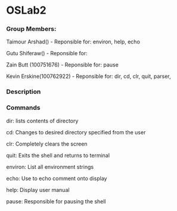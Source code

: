 # OSLab2

### Group Members: 
Taimour Arshad() - Reponsible for: environ, help, echo

Gutu Shiferaw() - Reponsible for: 

Zain Butt (100751676) - Reponsible for: pause

Kevin Erskine(100762922) - Reponsible for: dir, cd, clr, quit, parser, 

### Description

### Commands
dir: lists contents of directory

cd: Changes to desired directory specified from the user

clr: Completely clears the screen

quit: Exits the shell and returns to terminal

environ: List all environment strings

echo: Use to echo comment onto display

help: Display user manual

pause: Responsible for pausing the shell
